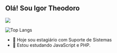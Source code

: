## Olá! Sou Igor Theodoro

<picture>
  <source
    srcset="https://github-readme-stats.vercel.app/api?username=IGORITZZ&show_icons=true&theme=dark"
    media="(prefers-color-scheme: dark)"
  />
  <source
    srcset="https://github-readme-stats.vercel.app/api?username=IGORITZZ&show_icons=true"
    media="(prefers-color-scheme: light), (prefers-color-scheme: no-preference)"
  />
  <img src="https://github-readme-stats.vercel.app/api?username=IGORITZZ&show_icons=true" />
</picture>

![Top Langs](https://github-readme-stats.vercel.app/api/top-langs/?username=IGORITZZ&langs_count=8)


- 🔭 Hoje sou estagiário com Suporte de Sistemas
- 🌱 Estou estudando JavaScript e PHP.

